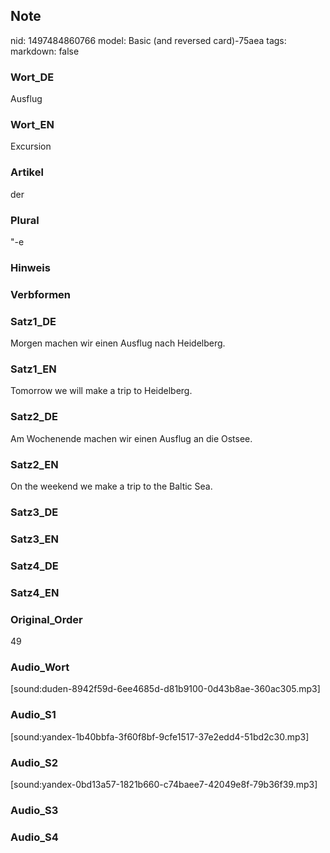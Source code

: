 ## Note
nid: 1497484860766
model: Basic (and reversed card)-75aea
tags: 
markdown: false

### Wort_DE
Ausflug

### Wort_EN
Excursion

### Artikel
der

### Plural
"-e

### Hinweis


### Verbformen


### Satz1_DE
Morgen machen wir einen Ausflug nach Heidelberg.

### Satz1_EN
Tomorrow we will make a trip to Heidelberg.

### Satz2_DE
Am Wochenende machen wir einen Ausflug an die Ostsee.

### Satz2_EN
On the weekend we make a trip to the Baltic Sea.

### Satz3_DE


### Satz3_EN


### Satz4_DE


### Satz4_EN


### Original_Order
49

### Audio_Wort
[sound:duden-8942f59d-6ee4685d-d81b9100-0d43b8ae-360ac305.mp3]

### Audio_S1
[sound:yandex-1b40bbfa-3f60f8bf-9cfe1517-37e2edd4-51bd2c30.mp3]

### Audio_S2
[sound:yandex-0bd13a57-1821b660-c74baee7-42049e8f-79b36f39.mp3]

### Audio_S3


### Audio_S4

